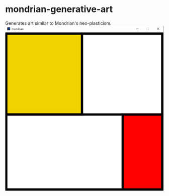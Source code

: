 # mondrian-generative-art
Generates art similar to Mondrian's neo-plasticism.
![mondrian](./mondrian.png)  
